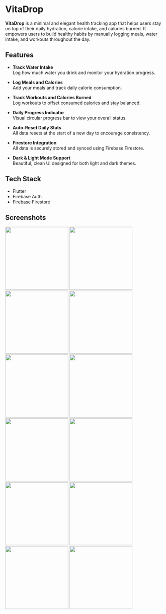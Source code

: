 # VitaDrop

**VitaDrop** is a minimal and elegant health tracking app that helps users stay on top of their daily hydration, calorie intake, and calories burned. It empowers users to build healthy habits by manually logging meals, water intake, and workouts throughout the day.

## Features

- **Track Water Intake**  
  Log how much water you drink and monitor your hydration progress.

- **Log Meals and Calories**  
  Add your meals and track daily calorie consumption.

- **Track Workouts and Calories Burned**  
  Log workouts to offset consumed calories and stay balanced.

- **Daily Progress Indicator**  
  Visual circular progress bar to view your overall status.

- **Auto-Reset Daily Stats**  
  All data resets at the start of a new day to encourage consistency.

- **Firestore Integration**  
  All data is securely stored and synced using Firebase Firestore.

- **Dark & Light Mode Support**  
  Beautiful, clean UI designed for both light and dark themes.

## Tech Stack

- Flutter
- Firebase Auth
- Firebase Firestore

## Screenshots
<img src="https://github.com/user-attachments/assets/1d9f722d-9c8f-45f5-8838-94aa29f25e22" width="200"/>
<img src="https://github.com/user-attachments/assets/767c6e7e-e834-44e7-b961-9bc913269e02" width="200"/>
<img src="https://github.com/user-attachments/assets/81606bf2-2a9b-479f-b8a2-a2dc9e3587f6" width="200"/>
<img src="https://github.com/user-attachments/assets/d2514c32-80a8-4d91-b069-f3c91152ccf7" width="200"/>
<img src="https://github.com/user-attachments/assets/29923a4e-acaf-4cf4-8456-47f96d6436ca" width="200"/>
<img src="https://github.com/user-attachments/assets/b523469d-ae5f-49ae-ba42-f81c5baf63e5" width="200"/>
<img src="https://github.com/user-attachments/assets/73cf2e23-452f-4a91-88f6-a3db2b5abca8" width="200"/>
<img src="https://github.com/user-attachments/assets/82aafacc-c430-4957-86e1-e08a89a7ffa4" width="200"/>
<img src="https://github.com/user-attachments/assets/c51a4bcf-0180-4b7e-ade5-fe643ac6048e" width="200"/>
<img src="https://github.com/user-attachments/assets/2db9e769-2cb6-434a-abff-ec10d7b543cc" width="200"/>
<img src="https://github.com/user-attachments/assets/254173f2-4deb-434f-892f-abbbcdad7413" width="200"/>
<img src="https://github.com/user-attachments/assets/23a2689a-5884-4ca3-80cb-b4d7863336dc" width="200"/>
